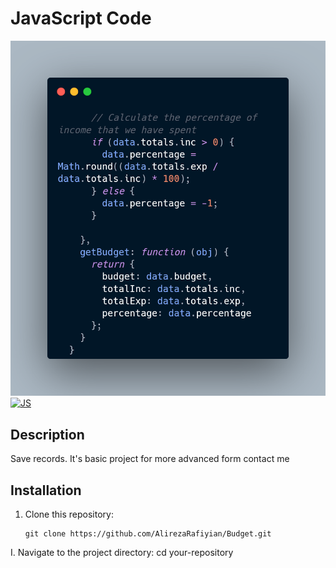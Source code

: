 # JavaScript Code
![Screenshot](carbon.png)
[![JS](https://img.shields.io/badge/JS-yellow)](https://en.wikipedia.org/wiki/JavaScript)

## Description
Save records. It's basic project for more advanced form contact me

## Installation
1. Clone this repository:

   ```shell
   git clone https://github.com/AlirezaRafiyian/Budget.git

I. Navigate to the project directory:
  cd your-repository

